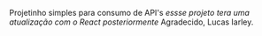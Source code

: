 Projetinho simples para consumo de API's
*essse projeto tera uma atualização com o React posteriormente*
Agradecido, Lucas Iarley.